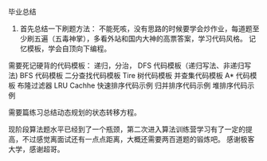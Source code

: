 
毕业总结
1. 首先总结一下刷题方法：
 不能死咳，没有思路的时候要学会炒作业，每道题至少刷五遍（五毒神掌），多看外站和国内大神的高票答案，学习代码风格。
 记忆模板，学会自顶向下编程。

需要死记硬背的代码模板：
递归，分治，
DFS 代码模板（递归写法、非递归写法)
BFS 代码模板
二分查找代码模板
Tire 树代码模板
并查集代码模板 
A* 代码模板
布隆过滤器
LRU Cachhe
快速排序代码示例
归并排序代码示例
堆排序代码示例

需要篇练习总结动态规划的状态转移方程。

现阶段算法题水平已经到了一个瓶颈，第二次进入算法训练营学习有了一定的提高，不过感觉离面试还有一点点距离，大概还需要两百道题的锻炼吧。
感谢极客大学，感谢超哥。


